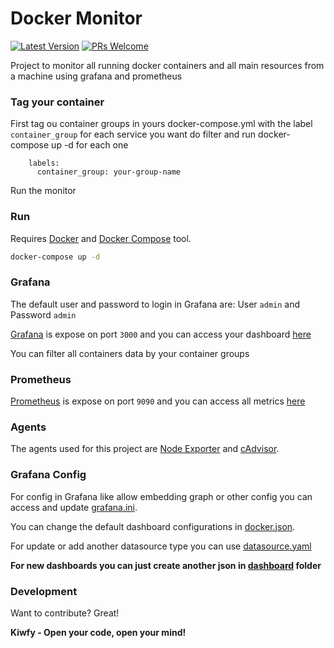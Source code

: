 # Docker Monitor

[![Latest Version](https://img.shields.io/github/v/release/kiwfy/docker-monitor.svg?style=flat-square)](https://github.com/kiwfy/docker-monitor/releases)
[![PRs Welcome](https://img.shields.io/badge/PRs-welcome-brightgreen.svg?style=flat-square)](http://makeapullrequest.com)

Project to monitor all running docker containers and all main resources from a machine using grafana and prometheus

### Tag your container

First tag ou container groups in yours docker-compose.yml with the label `container_group` for each service you want do filter and run docker-compose up -d for each one
```
    labels:
      container_group: your-group-name
```

Run the monitor
### Run

Requires [Docker](https://www.docker.com/get-started) and [Docker Compose](https://docs.docker.com/compose/install/) tool.

```sh
docker-compose up -d
```

### Grafana

The default user and password to login in Grafana are: User `admin` and Password `admin`

[Grafana](https://grafana.com/) is expose on port `3000` and you can access your dashboard [here](http://localhost:3000/d/01FKGR5CQNYH86QB7P8JVPMC84/monitor?orgId=1&refresh=10s&from=now-5m&to=now)


You can filter all containers data by your container groups

### Prometheus

[Prometheus](https://prometheus.io/) is expose on port `9090` and you can access all metrics [here](http://localhost:9090/)

### Agents

The agents used for this project are [Node Exporter](https://github.com/prometheus/node_exporter) and [cAdvisor](https://github.com/google/cadvisor). 

### Grafana Config

For config in Grafana like allow embedding graph or other config you can access and update [grafana.ini](https://github.com/kiwfy/docker-monitor/blob/master/grafana/grafana.ini).

You can change the default dashboard configurations in [docker.json](https://github.com/kiwfy/docker-monitor/blob/master/grafana/dashboards/docker.json).

For update or add another datasource type you can use [datasource.yaml](https://github.com/kiwfy/docker-monitor/blob/master/grafana/provisioning/datasources/datasource.yaml)

**For new dashboards you can just create another json in [dashboard](https://github.com/kiwfy/docker-monitor/tree/master/grafana/dashboards) folder**


### Development

Want to contribute? Great!

**Kiwfy - Open your code, open your mind!**